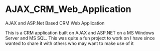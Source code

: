 # AJAX_CRM_Web_Application
AJAX and ASP.Net Based CRM Web Application


This is a CRM application built on AJAX and ASP.NET on a MS Windows Server and MS SQL.
This was quite a fun project to work on I have since wanted to share it with others who may want to make use of it


